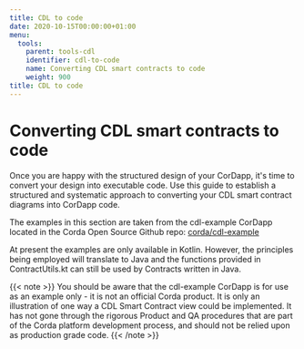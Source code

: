 ```yaml
---
title: CDL to code
date: 2020-10-15T00:00:00+01:00
menu:
  tools:
    parent: tools-cdl
    identifier: cdl-to-code
    name: Converting CDL smart contracts to code
    weight: 900
title: CDL to code
---
```


# Converting CDL smart contracts to code

Once you are happy with the structured design of your CorDapp, it's time to convert your design into executable code. Use this guide to establish a structured and systematic approach to converting your CDL smart contract diagrams into CorDapp code.

The examples in this section are taken from the cdl-example CorDapp located in the Corda Open Source Github repo: [corda/cdl-example](https://github.com/corda/cdl-example)

At present the examples are only available in Kotlin. However, the principles being employed will translate to Java and the functions provided in ContractUtils.kt can still be used by Contracts written in Java.

{{< note >}}
You should be aware that the cdl-example CorDapp is for use as an example only - it is not an official Corda product. It is only an illustration of one way a CDL Smart Contract view could be implemented. It has not gone through the rigorous Product and QA procedures that are part of the Corda platform development process, and should not be relied upon as production grade code.
{{< /note >}}
